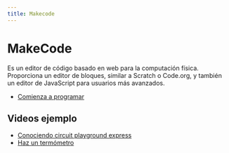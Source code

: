 ```yaml
---
title: Makecode
---
```

# MakeCode
Es un editor de código basado en web para la computación física. Proporciona un editor de bloques, similar a Scratch o Code.org, y también un editor de JavaScript para usuarios más avanzados.
* [Comienza a programar](https://makecode.adafruit.com/)

## Videos ejemplo
* [Conociendo circuit playground express](https://www.youtube.com/watch?v=i4Bijnff0Ko)
* [Haz un termómetro](https://www.youtube.com/watch?v=JFSegDhs46E&t=283s)
